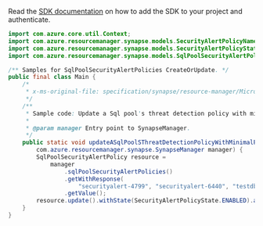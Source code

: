 Read the [SDK documentation](https://github.com/Azure/azure-sdk-for-java/blob/azure-resourcemanager-synapse_1.0.0-beta.5/sdk/synapse/azure-resourcemanager-synapse/README.md) on how to add the SDK to your project and authenticate.

```java
import com.azure.core.util.Context;
import com.azure.resourcemanager.synapse.models.SecurityAlertPolicyName;
import com.azure.resourcemanager.synapse.models.SecurityAlertPolicyState;
import com.azure.resourcemanager.synapse.models.SqlPoolSecurityAlertPolicy;

/** Samples for SqlPoolSecurityAlertPolicies CreateOrUpdate. */
public final class Main {
    /*
     * x-ms-original-file: specification/synapse/resource-manager/Microsoft.Synapse/stable/2021-06-01/examples/CreateOrUpdateSqlPoolSecurityAlertWithMinParameters.json
     */
    /**
     * Sample code: Update a Sql pool's threat detection policy with minimal parameters.
     *
     * @param manager Entry point to SynapseManager.
     */
    public static void updateASqlPoolSThreatDetectionPolicyWithMinimalParameters(
        com.azure.resourcemanager.synapse.SynapseManager manager) {
        SqlPoolSecurityAlertPolicy resource =
            manager
                .sqlPoolSecurityAlertPolicies()
                .getWithResponse(
                    "securityalert-4799", "securityalert-6440", "testdb", SecurityAlertPolicyName.DEFAULT, Context.NONE)
                .getValue();
        resource.update().withState(SecurityAlertPolicyState.ENABLED).apply();
    }
}
```
